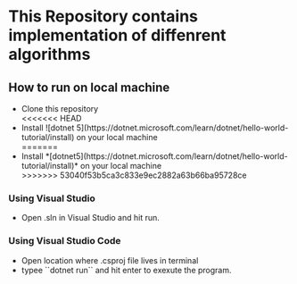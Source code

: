 # This Repository contains implementation of diffenrent algorithms

## How to run on local machine
<ul>
<li>Clone this repository</li>
<<<<<<< HEAD
<li>Install ![dotnet 5](https://dotnet.microsoft.com/learn/dotnet/hello-world-tutorial/install) on your local machine</li>
=======
<li>Install *[dotnet5](https://dotnet.microsoft.com/learn/dotnet/hello-world-tutorial/install)* on your local machine</li>
>>>>>>> 53040f53b5ca3c833e9ec2882a63b66ba95728ce
</ul>

### Using Visual Studio
<ul>
<li>Open .sln in Visual Studio and hit run.</li>
</ul>

### Using Visual Studio Code
<ul>
<li>Open location where .csproj file lives in terminal</li>
<li>typee ``dotnet run`` and hit enter to exexute the program.</li>
</ul>
